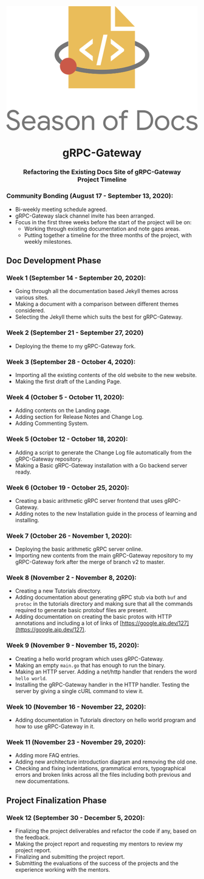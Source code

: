 <div align="center">
<img src="assets/gsod-2020.svg" />
<br />
<h1>gRPC-Gateway</h1>
<h3>
Refactoring the Existing Docs Site of gRPC-Gateway
<br />
Project Timeline
</h3>
</div>

### Community Bonding (August 17 - September 13, 2020):

- Bi-weekly meeting schedule agreed.
- gRPC-Gateway slack channel invite has been arranged.
- Focus in the first three weeks before the start of the project will be on:
  - Working through existing documentation and note gaps areas.
  - Putting together a timeline for the three months of the project, with weekly milestones.

## Doc Development Phase

### Week 1 (September 14 - September 20, 2020):

- Going through all the documentation based Jekyll themes across various sites.
- Making a document with a comparison between different themes considered.
- Selecting the Jekyll theme which suits the best for gRPC-Gateway.

### Week 2 (September 21 - September 27, 2020)

- Deploying the theme to my gRPC-Gateway fork.

### Week 3 (September 28 - October 4, 2020):

- Importing all the existing contents of the old website to the new website.
- Making the first draft of the Landing Page.

### Week 4 (October 5 - October 11, 2020):

- Adding contents on the Landing page.
- Adding section for Release Notes and Change Log.
- Adding Commenting System.

### Week 5 (October 12 - October 18, 2020):

- Adding a script to generate the Change Log file automatically from the gRPC-Gateway repository.
- Making a Basic gRPC-Gateway installation with a Go backend server ready.

### Week 6 (October 19 - October 25, 2020):

- Creating a basic arithmetic gRPC server frontend that uses gRPC-Gateway.
- Adding notes to the new Installation guide in the process of learning and installing.

### Week 7 (October 26 - November 1, 2020):

- Deploying the basic arithmetic gRPC server online.
- Importing new contents from the main gRPC-Gateway repository to my gRPC-Gateway fork after the merge of branch v2 to master.

### Week 8 (November 2 - November 8, 2020):

- Creating a new Tutorials directory.
- Adding documentation about generating gRPC stub via both `buf` and `protoc` in the tutorials directory and making sure that all the commands required to generate basic protobuf files are present.
- Adding documentation on creating the basic protos with HTTP annotations and including a lot of links of [https://google.aip.dev/127](https://google.aip.dev/127).

### Week 9 (November 9 - November 15, 2020):

- Creating a hello world program which uses gRPC-Gateway.
- Making an empty `main.go` that has enough to run the binary.
- Making an HTTP server. Adding a net/http handler that renders the word `hello world`.
- Installing the gRPC-Gateway handler in the HTTP handler. Testing the server by giving a single cURL command to view it.

### Week 10 (November 16 - November 22, 2020):

- Adding documentation in Tutorials directory on hello world program and how to use gRPC-Gateway in it.

### Week 11 (November 23 - November 29, 2020):

- Adding more FAQ entries.
- Adding new architecture introduction diagram and removing the old one.
- Checking and fixing indentations, grammatical errors, typographical errors and broken links across all the files including both previous and new documentations.

## Project Finalization Phase

### Week 12 (September 30 - December 5, 2020):

- Finalizing the project deliverables and refactor the code if any, based on the feedback.
- Making the project report and requesting my mentors to review my project report.
- Finalizing and submitting the project report.
- Submitting the evaluations of the success of the projects and the experience working with the mentors.
